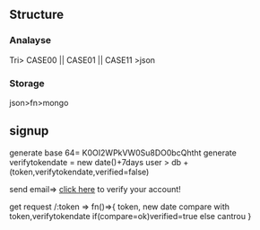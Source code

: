 ## Structure

### Analayse

Tri> CASE00 || CASE01 || CASE11 >json

### Storage

json>fn>mongo

## signup

generate base 64= K0OI2WPkVW0Su8DO0bcQhtht
generate verifytokendate = new date()+7days
user > db + (token,verifytokendate,verified=false)

send email=> <a href="http://localhost:3017/K0OI2WPkVW0Su8DO0bcQhtht">click here</a> to verify your account!

get request /:token => fn()=>{
token, new date
compare with token,verifytokendate
if(compare=ok)verified=true
else cantrou
}
